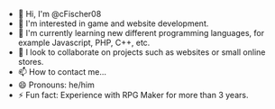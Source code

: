 - 👋 Hi, I'm @cFischer08
- 👀 I'm interested in game and website development.
- 🌱 I'm currently learning new different programming languages, for example Javascript, PHP, C++, etc.
- 💞️ I look to collaborate on projects such as websites or small online stores.
- 📫 How to contact me...
- 😄 Pronouns: he/him
- ⚡ Fun fact: Experience with RPG Maker for more than 3 years.

<!---
cFischer08/cFischer08 is a ✨ special ✨ repository because its `README.md` (this file) appears on your GitHub profile.
You can click the Preview link to take a look at your changes.
--->
